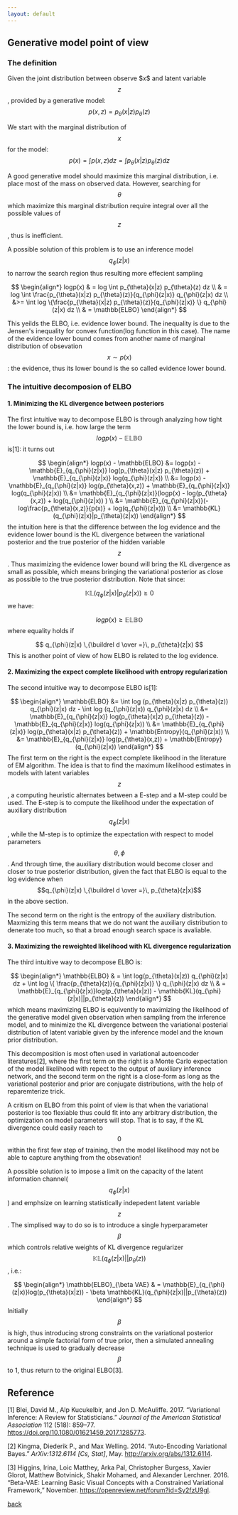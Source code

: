 ```yaml
---
layout: default
---
```


## Generative model point of view

### The definition
Given the joint distribution between observe \$$x$$ and latent variable $$z$$, provided by a generative model:
$$
p(x, z) = p_{\theta}(x|z) p_{\theta}(z)
$$

We start with the marginal distribution of $$x$$ for the model:
$$
p(x) = \int p(x, z) dz = \int p_{\theta}(x|z) p_{\theta}(z) dz
$$

A good generative model should maximize this marginal distribution, i.e. place most of the mass on observed data.
However, searching for $$\theta$$ which maximize this marginal distribution require integral over all the possible values of $$z$$, thus is inefficient.

A possible solution of this problem is to use an inference model $$q_{\phi}(z|x)$$ to narrow the search region thus resulting more effecient sampling


$$
\begin{align*}
logp(x) & = log \int p_{\theta}(x|z) p_{\theta}(z) dz \\
		& = log \int \frac{p_{\theta}(x|z) p_{\theta}(z)}{q_{\phi}(z|x)} q_{\phi}(z|x) dz \\
		&>= \int log \{\frac{p_{\theta}(x|z) p_{\theta}(z)}{q_{\phi}(z|x)} \} q_{\phi}(z|x) dz \\
		& = \mathbb{ELBO}
\end{align*}
$$


This yeilds the ELBO, i.e. evidence lower bound. The inequality is due to the Jensen's inequality for convex function(log function in this case). The name of the evidence lower bound comes from another name of marginal distribution of obsevation $$x \sim p(x)$$: the evidence, thus its lower bound is the so called evidence lower bound.

### The intuitive decomposion of ELBO

#### 1. Minimizing the KL divergence between posteriors
The first intuitive way to decompose ELBO is through analyzing how tight the lower bound is, i.e. how large the term $$logp(x) - \mathbb{ELBO}$$ is[1]:
it turns out


$$
\begin{align*}
logp(x) - \mathbb{ELBO} &= logp(x) - \mathbb{E}_{q_{\phi}(z|x)} log(p_{\theta}(x|z) p_{\theta}(z)) + \mathbb{E}_{q_{\phi}(z|x)} log(q_{\phi}(z|x)) \\
&= logp(x) - \mathbb{E}_{q_{\phi}(z|x)} log(p_{\theta}(x,z)) + \mathbb{E}_{q_{\phi}(z|x)} log(q_{\phi}(z|x)) \\
&= \mathbb{E}_{q_{\phi}(z|x)}(logp(x) -  log(p_{\theta}(x,z)) +  log(q_{\phi}(z|x)) ) \\
&= \mathbb{E}_{q_{\phi}(z|x)}(-log\frac{p_{\theta}(x,z)}{p(x)} + log(q_{\phi}(z|x))) \\
&= \mathbb{KL}(q_{\phi}(z|x)|p_{\theta}(z|x))
\end{align*}
$$
the intuition here is that the difference between the log evidence and the evidence lower bound is the KL divergence between the variational posterior and the true posterior of the hidden variable $$z$$. Thus maximizing the evidence lower bound will bring the KL divergence as small as possible, which means bringing the variational posterior as close as possible to the true posterior distribution.
Note that since:


$$
\mathbb{KL}(q_{\phi}(z|x)|p_{\theta}(z|x)) \ge 0
$$
we have:


$$
logp(x) \ge \mathbb{ELBO}
$$
where equality holds if 


$$
q_{\phi}(z|x) \,{\buildrel d \over =}\, p_{\theta}(z|x)
$$
This is another point of view of how ELBO is related to the log evidence.


#### 2. Maximizing the expect complete likelihood with entropy regularization
The second intuitive way to decompose ELBO is[1]:


$$
\begin{align*}
\mathbb{ELBO} &= \int log (p_{\theta}(x|z) p_{\theta}(z)) q_{\phi}(z|x) dz - \int log (q_{\phi}(z|x)) q_{\phi}(z|x) dz \\
&= \mathbb{E}_{q_{\phi}(z|x)} log(p_{\theta}(x|z) p_{\theta}(z)) - \mathbb{E}_{q_{\phi}(z|x)} log(q_{\phi}(z|x)) \\
&= \mathbb{E}_{q_{\phi}(z|x)} log(p_{\theta}(x|z) p_{\theta}(z)) + \mathbb{Entropy}(q_{\phi}(z|x)) \\
&= \mathbb{E}_{q_{\phi}(z|x)} log(p_{\theta}(x,z)) + \mathbb{Entropy}(q_{\phi}(z|x))
\end{align*}
$$
The first term on the right is the expect complete likelihood in the literature of EM algorithm. The idea is that to find the maximum likelihood estimates in models with latent variables $$z$$, a computing heuristic alternates between a E-step and a M-step could be used. The E-step is to compute the likelihood under the expectation of auxiliary distribution $$q_{\phi}(z|x)$$, while the M-step is to optimize the expectation with respect to model parameters $${\theta, \phi}$$. And through time, the auxiliary distribution would become closer and closer to true posterior distribution, given the fact that ELBO is equal to the log evidence when $$q_{\phi}(z|x) \,{\buildrel d \over =}\, p_{\theta}(z|x)$$ in the above section.

The second term on the right is the entropy of the auxiliary distribution. Maxmizing this term means that we do not want the auxiliary distribution to denerate too much, so that a broad enough search space is avaliable.
#### 3. Maximizing the reweighted likelihood with KL divergence regularization
The third intuitive way to decompose ELBO is:


$$
\begin{align*}
\mathbb{ELBO} & = \int log(p_{\theta}(x|z)) q_{\phi}(z|x) dz + \int log \{ \frac{p_{\theta}(z)}{q_{\phi}(z|x)} \} q_{\phi}(z|x) dz \\
			  & = \mathbb{E}_{q_{\phi}(z|x)}log(p_{\theta}(x|z)) - \mathbb{KL}(q_{\phi}(z|x)||p_{\theta}(z))
\end{align*}
$$
which means maximizing ELBO is equivently to maximizing the likelihood of the generative model given observation when sampling from the inference model, and to minimize the KL divergence between the variational posterial distribution of latent variable given by the inference model and the known prior distribution.

This decomposition is most often used in variational autoencoder literatures[2], where the first term on the right is a Monte Carlo expectation of the model likelihood with repect to the output of auxiliary inference network, and the second term on the right is a close-form as long as the variational posterior and prior are conjugate distributions, with the help of reparemterize trick.

A critism on ELBO from this point of view is that when the variational posterior is too flexiable thus could fit into any arbitrary distribution, the optimization on model parameters will stop. That is to say, if the KL divergence could easily reach to $$0$$ within the first few step of training, then the model likelihood may not be able to capture anything from the obsevation!

A possible solution is to impose a limit on the capacity of the latent information channel($$q_{\phi}(z|x)$$) and emphsize on learning statistically indepedent latent variable $$z$$. The simplised way to do so is to introduce a single hyperparameter $$\beta$$ which controls relative weights of KL divergence regularizer $$\mathbb{KL}(q_{\phi}(z|x)||p_{\theta}(z))$$, i.e.:


$$
\begin{align*}
\mathbb{ELBO}_{\beta VAE}
			  & = \mathbb{E}_{q_{\phi}(z|x)}log(p_{\theta}(x|z)) - \beta \mathbb{KL}(q_{\phi}(z|x)||p_{\theta}(z))
\end{align*}
$$
Initially $$\beta$$ is high, thus introducing strong constraints on the variational posterior around a simple factorial form of true prior, then a simulated annealing technique is used to gradually decrease $$\beta$$ to 1, thus return to the original ELBO[3].


## Reference
[1] Blei, David M., Alp Kucukelbir, and Jon D. McAuliffe. 2017. “Variational Inference: A Review for Statisticians.” *Journal of the American Statistical Association* 112 (518): 859–77. https://doi.org/10.1080/01621459.2017.1285773.

[2] Kingma, Diederik P., and Max Welling. 2014. “Auto-Encoding Variational Bayes.” *ArXiv:1312.6114 [Cs, Stat]*, May. http://arxiv.org/abs/1312.6114.

[3] Higgins, Irina, Loic Matthey, Arka Pal, Christopher Burgess, Xavier Glorot, Matthew Botvinick, Shakir Mohamed, and Alexander Lerchner. 2016. “Beta-VAE: Learning Basic Visual Concepts with a Constrained Variational Framework,” November. https://openreview.net/forum?id=Sy2fzU9gl.

[back](./)
